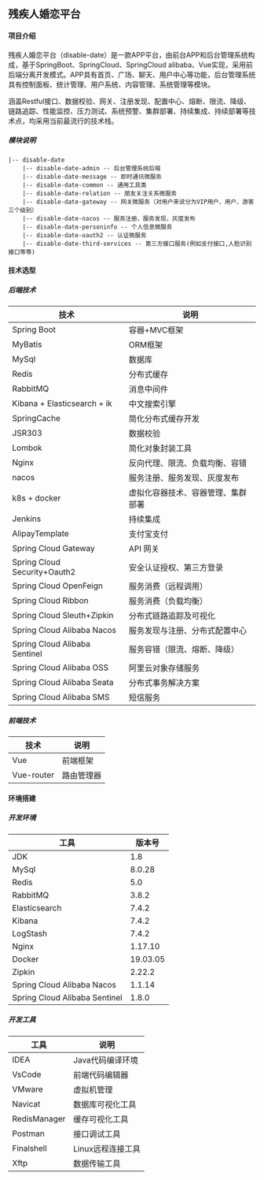 ## 残疾人婚恋平台

#### 项目介绍
残疾人婚恋平台（disable-date）是一款APP平台，由前台APP和后台管理系统构成，基于SpringBoot、SpringCloud、SpringCloud alibaba、Vue实现，采用前后端分离开发模式。APP具有首页、广场、聊天、用户中心等功能，后台管理系统具有控制面板、统计管理、用户系统、内容管理、系统管理等模块。

涵盖Restful接口、数据校验、网关、注册发现、配置中心、熔断、限流、降级、链路追踪、性能监控、压力测试、系统预警、集群部署、持续集成、持续部署等技术点，均采用当前最流行的技术栈。

##### 模块说明
```text
|-- disable-date
    |-- disable-date-admin -- 后台管理系统后端
    |-- disable-date-message -- 即时通讯微服务
    |-- disable-date-common -- 通用工具类
    |-- disable-date-relation -- 朋友关注关系微服务
    |-- disable-date-gateway -- 网关微服务（对用户来说分为VIP用户、用户、游客三个级别）
    |-- disable-date-nacos -- 服务注册，服务发现，灰度发布
    |-- disable-date-personinfo -- 个人信息微服务
    |-- disable-date-oauth2 -- 认证微服务
    |-- disable-date-third-services -- 第三方接口服务(例如支付接口,人脸识别接口等等)
```
#### 技术选型
##### 后端技术
技术|说明
---|---|
Spring Boot|容器+MVC框架
MyBatis|ORM框架
MySql|数据库
Redis|分布式缓存
RabbitMQ|消息中间件
Kibana + Elasticsearch + ik | 中文搜索引擎
SpringCache|简化分布式缓存开发
JSR303|数据校验
Lombok|简化对象封装工具
Nginx|反向代理、限流、负载均衡、容错
nacos|服务注册、服务发现、灰度发布
k8s + docker | 虚拟化容器技术、容器管理、集群部署
Jenkins|持续集成
AlipayTemplate|支付宝支付
Spring Cloud Gateway|API 网关
Spring Cloud Security+Oauth2|安全认证授权、第三方登录
Spring Cloud OpenFeign|服务消费（远程调用）
Spring Cloud Ribbon|服务消费（负载均衡）
Spring Cloud Sleuth+Zipkin|分布式链路追踪及可视化
Spring Cloud Alibaba Nacos|服务发现与注册、分布式配置中心
Spring Cloud Alibaba Sentinel|服务容错（限流、熔断、降级）
Spring Cloud Alibaba OSS|阿里云对象存储服务
Spring Cloud Alibaba Seata|分布式事务解决方案
Spring Cloud Alibaba SMS|短信服务

##### 前端技术
技术|说明
---|---
Vue|前端框架
Vue-router|路由管理器


#### 环境搭建
##### 开发环境
工具|版本号
---|---
JDK|1.8
MySql|8.0.28
Redis|5.0
RabbitMQ|3.8.2
Elasticsearch|7.4.2
Kibana|7.4.2
LogStash|7.4.2
Nginx|1.17.10
Docker|19.03.05
Zipkin|2.22.2
Spring Cloud Alibaba Nacos|1.1.14
Spring Cloud Alibaba Sentinel|1.8.0

##### 开发工具
工具|说明
---|---
IDEA|Java代码编译环境
VsCode|前端代码编辑器
VMware|虚拟机管理
Navicat|数据库可视化工具
RedisManager|缓存可视化工具
Postman|接口调试工具
Finalshell|Linux远程连接工具
Xftp|数据传输工具


